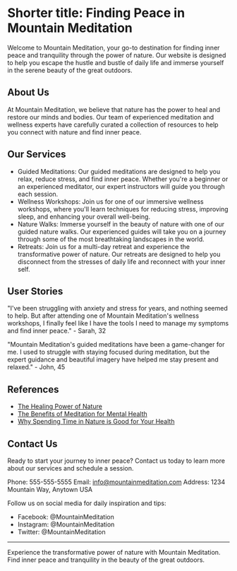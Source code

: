 <!--
Write me content for website with wallpaper which alt text is:

"A serene mountain landscape with a clear blue lake for a meditation or wellness website"

The name/title of the page should not be 1:1 copy of the alt text but rather a real content of the website which is using this wallpaper.

- Use markdown format 
- Start with the heading
- The content should look like a real website 
- Include real sections like references, contact, user stories, etc. use things relevant to the page purpose.
- Feel free to use structure like headings, bullets, numbering, blockquotes, paragraphs, horizontal lines, etc.
- You can use formatting like bold or _italic_
- You can include UTF-8 emojis
- Links should be only #hash anchors (and you can refer to the document itself)
- Do not include images
-->

<!--font:Poppins-->

# Shorter title: Finding Peace in Mountain Meditation

Welcome to Mountain Meditation, your go-to destination for finding inner peace and tranquility through the power of nature. Our website is designed to help you escape the hustle and bustle of daily life and immerse yourself in the serene beauty of the great outdoors.

## About Us

At Mountain Meditation, we believe that nature has the power to heal and restore our minds and bodies. Our team of experienced meditation and wellness experts have carefully curated a collection of resources to help you connect with nature and find inner peace.

## Our Services

- Guided Meditations: Our guided meditations are designed to help you relax, reduce stress, and find inner peace. Whether you're a beginner or an experienced meditator, our expert instructors will guide you through each session.
- Wellness Workshops: Join us for one of our immersive wellness workshops, where you'll learn techniques for reducing stress, improving sleep, and enhancing your overall well-being.
- Nature Walks: Immerse yourself in the beauty of nature with one of our guided nature walks. Our experienced guides will take you on a journey through some of the most breathtaking landscapes in the world.
- Retreats: Join us for a multi-day retreat and experience the transformative power of nature. Our retreats are designed to help you disconnect from the stresses of daily life and reconnect with your inner self.

## User Stories

"I've been struggling with anxiety and stress for years, and nothing seemed to help. But after attending one of Mountain Meditation's wellness workshops, I finally feel like I have the tools I need to manage my symptoms and find inner peace." - Sarah, 32

"Mountain Meditation's guided meditations have been a game-changer for me. I used to struggle with staying focused during meditation, but the expert guidance and beautiful imagery have helped me stay present and relaxed." - John, 45

## References

- [The Healing Power of Nature](#)
- [The Benefits of Meditation for Mental Health](#)
- [Why Spending Time in Nature is Good for Your Health](#)

## Contact Us

Ready to start your journey to inner peace? Contact us today to learn more about our services and schedule a session.

Phone: 555-555-5555
Email: info@mountainmeditation.com
Address: 1234 Mountain Way, Anytown USA

Follow us on social media for daily inspiration and tips:

- Facebook: @MountainMeditation
- Instagram: @MountainMeditation
- Twitter: @MountainMeditation

---

Experience the transformative power of nature with Mountain Meditation. Find inner peace and tranquility in the beauty of the great outdoors.
